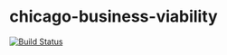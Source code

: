 # chicago-business-viability

[![Build Status](https://travis-ci.com/satejsoman/chicago-business-viability.svg?branch=master)](https://travis-ci.com/satejsoman/chicago-business-viability)
